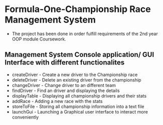 # Formula-One-Championship Race Management System
- The project has been done in order fulfill requirements of the 2nd year OOP module Coursework.

## Management System Console application/ GUI Interface with different functionalites 

- createDriver    - Create a new driver to the Championship race
- deleteDriver    - Delete an existing driver from the championship
- changeDriver    - Change driver to an different team
- findDriver      - Find an driver and displaying the details
- displayTable    - Displaying all championship drivers and their stats
- addRace         - Adding a new race with the stats
- storeToFile     - Storing all championship information into a text file
- launchGui       - Launching a Graphical user interface to interact more conveniently 
 
